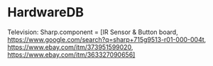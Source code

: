 # HardwareDB
Television: Sharp.component = [IR Sensor &amp; Button board, https://www.google.com/search?q=sharp+715g9513-r01-000-004t, https://www.ebay.com/itm/373951599020, https://www.ebay.com/itm/363327090656]
